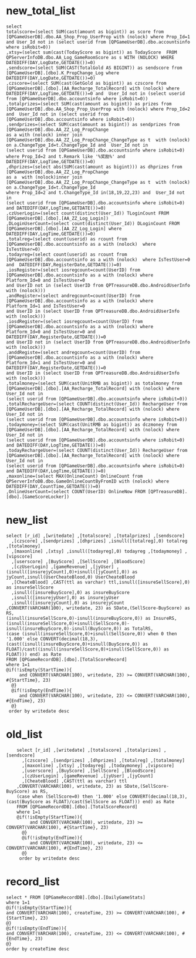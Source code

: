 new_total_list
===
	select 
	totalscore=(select SUM(cast(amount as bigint)) as score from  [QPGameUserDB].dbo.AA_Shop_Prop_UserProp with (nolock) where Prop_Id=1 and User_Id not in (select userid from [QPGameUserDB].dbo.accountsinfo where isRobit=0))
	,xtsy=(select sum(cast(TodayScore as bigint)) as TodayScore  FROM QPServerInfoDB.dbo.AA_Log_GameRoomScore as s WITH (NOLOCK) WHERE DATEDIFF(DAY,LogDate,GETDATE())=0)
	,sendscore=(select SUM(CAST(TotalGold AS BIGINT)) as sendscore from [QPGameUserDB].[dbo].K_PropChange_Log where DATEDIFF(DAY,LogDate,GETDATE())=0)
	,czscore=(select SUM(cast(GetGold as bigint)) as czscore from [QPGameUserDB].[dbo].[AA_Recharge_TotalRecord] with (nolock) where  DATEDIFF(DAY,LogTime,GETDATE())=0 and  User_Id not in (select userid from [QPGameUserDB].dbo.accountsinfo where isRobit=0))
	,totalprizes=(select SUM(cast(amount as bigint)) as prizes from  [QPGameUserDB].dbo.AA_Shop_Prop_UserProp with (nolock) where Prop_Id=2 and  User_Id not in (select userid from [QPGameUserDB].dbo.accountsinfo where isRobit=0))
	,sendprizes=(select SUM(cast(amount as bigint)) as sendprizes from [QPGameUserDB].dbo.AA_ZZ_Log_PropChange
	as a with (nolock) inner join [QPGameUserDB].dbo.AA_ZZ_Log_PropChange_ChangeType as t  with (nolock)
	on a.ChangeType_Id=t.ChangeType_Id and  User_Id not in 
	(select userid from [QPGameUserDB].dbo.accountsinfo where isRobit=0)
	where Prop_Id=2 and t.Remark like '%奖励%' and DATEDIFF(DAY,LogTime,GETDATE())=0)
	,dhprizes=(select abs(SUM(cast(amount as bigint))) as dhprizes from [QPGameUserDB].dbo.AA_ZZ_Log_PropChange
	as a  with (nolock)inner join [QPGameUserDB].dbo.AA_ZZ_Log_PropChange_ChangeType as t  with (nolock)
	on a.ChangeType_Id=t.ChangeType_Id 
	where Prop_Id=2 and t.ChangeType_Id in(18,19,22,23) and  User_Id not in 
	(select userid from [QPGameUserDB].dbo.accountsinfo where isRobit=0) and DATEDIFF(DAY,LogTime,GETDATE())=0)
	,czUserLogin=(select count(distinct(User_Id)) TLoginCount FROM [QPGameUserDB].[dbo].[AA_ZZ_Log_Login])
	,DLoginUserCount=(select count(distinct(User_Id)) DLoginCount FROM [QPGameUserDB].[dbo].[AA_ZZ_Log_Login] where DATEDIFF(DAY,LogTime,GETDATE())=0)
	,totalreg=(select count(userid) as rcount from [QPGameUserDB].dbo.accountsinfo as a with (nolock)  where IsTestUser=0)
	,todayreg=(select count(userid) as rcount from [QPGameUserDB].dbo.accountsinfo as a with (nolock)  where IsTestUser=0 and  DATEDIFF(DAY,RegisterDate,GETDATE())=0)
	,iosRegister=(select iosregcount=count(UserID) from [QPGameUserDB].dbo.accountsinfo as a with (nolock) where  Platform_Id=0 and IsTestUser=0 
	and UserID not in (select UserID from QPTreasureDB.dbo.AndroidUserInfo with (nolock)))
	,andRegister=(select andregcount=count(UserID) from [QPGameUserDB].dbo.accountsinfo as a with (nolock) where  Platform_Id=1 and IsTestUser=0 
	and UserID in (select UserID from QPTreasureDB.dbo.AndroidUserInfo with (nolock)))
	,iosdRegister=(select iosregcount=count(UserID) from [QPGameUserDB].dbo.accountsinfo as a with (nolock) where  Platform_Id=0 and IsTestUser=0 and DATEDIFF(DAY,RegisterDate,GETDATE())=0 
	and UserID not in (select UserID from QPTreasureDB.dbo.AndroidUserInfo with (nolock)))
	,anddRegiste=(select andregcount=count(UserID) from [QPGameUserDB].dbo.accountsinfo as a with (nolock) where  Platform_Id=1 and IsTestUser=0 and DATEDIFF(DAY,RegisterDate,GETDATE())=0 
	and UserID in (select UserID from QPTreasureDB.dbo.AndroidUserInfo with (nolock)))
	,totalmoney=(select SUM(cast(UnitRMB as bigint)) as totalmoney from [QPGameUserDB].[dbo].[AA_Recharge_TotalRecord] with (nolock) where User_Id not in 
	(select userid from [QPGameUserDB].dbo.accountsinfo where isRobit=0))
	,totalRechargeUser=(select COUNT(distinct(User_Id)) RechargeUser from [QPGameUserDB].[dbo].[AA_Recharge_TotalRecord] with (nolock) where User_Id not in 
	(select userid from [QPGameUserDB].dbo.accountsinfo where isRobit=0))
	,todaymoney=(select SUM(cast(UnitRMB as bigint)) as dczmoney from [QPGameUserDB].[dbo].[AA_Recharge_TotalRecord] with (nolock) where User_Id not in 
	(select userid from [QPGameUserDB].dbo.accountsinfo where isRobit=0) and DATEDIFF(DAY,LogTime,GETDATE())=0)
	,todayRechargeUser=(select COUNT(distinct(User_Id)) RechargeUser from [QPGameUserDB].[dbo].[AA_Recharge_TotalRecord] with (nolock) where User_Id not in 
	(select userid from [QPGameUserDB].dbo.accountsinfo where isRobit=0) and DATEDIFF(DAY,LogTime,GETDATE())=0)
	,maxonline=(select MAX(OnlineCount) OnlineCount from QPServerInfoDB.dbo.GameOnlineCountByFromID with (nolock) where DATEDIFF(DAY,CountTime,GETDATE())=0)
	,OnlineUserCount=(select COUNT(UserID) OnlineNow FROM [QPTreasureDB].[dbo].[GameScoreLocker])

new_list
===
	select [r_id] ,[writedate] ,[totalscore] ,[totalprizes] ,[sendscore]
      ,[czscore] ,[sendprizes] ,[dhprizes] ,isnull([totalreg],0) totalreg ,[totalmoney]
      ,[maxonline] ,[xtsy] ,isnull([todayreg],0) todayreg ,[todaymoney] ,[vipscore]
      ,[userscore] ,[BuyScore] ,[SellScore] ,[BloodScore]
      ,[czUserLogin] ,[gameRevenue] ,[jyUser] ,(isnull([insurejyCount],0)+isnull([jyCount],0)) as jyCount,isnull(UserCheateBlood,0) UserCheateBlood
      ,[CheateBlood] ,CAST(ttl as varchar) ttl,isnull([insureSellScore],0) as insureSellScore
      ,isnull([insureBuyScore],0) as insureBuyScore
      ,isnull([insurejyUser],0) as insurejyUser
      ,isnull([insurejyCount],0) as insurejyCount
	,CONVERT(VARCHAR(100), writedate, 23) as SDate,(SellScore-BuyScore) as RS,
	(isnull(insureSellScore,0)-isnull(insureBuyScore,0)) as InsureRS,
	(isnull(insureSellScore,0)+isnull(SellScore,0)-isnull(insureBuyScore,0)-isnull(BuyScore,0)) as TotalRS,
	(case (isnull(insureSellScore,0)+isnull(SellScore,0)) when 0 then '1.000' else CONVERT(decimal(18,3),(cast((isnull(insureBuyScore,0)+isnull(BuyScore,0)) as FLOAT)/cast((isnull(insureSellScore,0)+isnull(SellScore,0)) as FLOAT))) end) as Rate
	FROM [QPGameRecordDB].[dbo].[TotalScoreRecord]
	where 1=1
	@if(!isEmpty(StartTime)){
		 and CONVERT(VARCHAR(100), writedate, 23) >= CONVERT(VARCHAR(100), #{StartTime}, 23)
	  @}
	  @if(!isEmpty(EndTime)){
		 and CONVERT(VARCHAR(100), writedate, 23) <= CONVERT(VARCHAR(100), #{EndTime}, 23)
	  @}
	 order by writedate desc
	 
old_list
===
    	select [r_id] ,[writedate] ,[totalscore] ,[totalprizes] ,[sendscore]
          ,[czscore] ,[sendprizes] ,[dhprizes] ,[totalreg] ,[totalmoney]
          ,[maxonline] ,[xtsy] ,[todayreg] ,[todaymoney] ,[vipscore]
          ,[userscore] ,[BuyScore] ,[SellScore] ,[BloodScore]
          ,[czUserLogin] ,[gameRevenue] ,[jyUser] ,[jyCount]
          ,[CheateBlood] ,CAST(ttl as varchar) ttl
    	,CONVERT(VARCHAR(100), writedate, 23) as SDate,(SellScore-BuyScore) as RS,
    	(case when (SellScore=0) then '1.000' else CONVERT(decimal(18,3),(cast(BuyScore as FLOAT)/cast(SellScore as FLOAT))) end) as Rate
    	FROM [QPGameRecordDB].[dbo].[TotalScoreRecord]
    	where 1=1
    	@if(!isEmpty(StartTime)){
    		 and CONVERT(VARCHAR(100), writedate, 23) >= CONVERT(VARCHAR(100), #{StartTime}, 23)
    	  @}
    	  @if(!isEmpty(EndTime)){
    		 and CONVERT(VARCHAR(100), writedate, 23) <= CONVERT(VARCHAR(100), #{EndTime}, 23)
    	  @}
    	 order by writedate desc

record_list
===
    select * FROM [QPGameRecordDB].[dbo].[DailyGameStats]
    where 1=1
    @if(!isEmpty(StartTime)){
    and CONVERT(VARCHAR(100), createTime, 23) >= CONVERT(VARCHAR(100), #{StartTime}, 23)
    @}
    @if(!isEmpty(EndTime)){
    and CONVERT(VARCHAR(100), createTime, 23) <= CONVERT(VARCHAR(100), #{EndTime}, 23)
    @}
    order by createTime desc